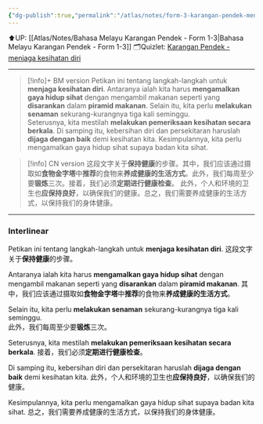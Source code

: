 ```yaml
---
{"dg-publish":true,"permalink":"/atlas/notes/form-3-karangan-pendek-menjaga-kesihatan-diri/"}
---
```


⬆️UP: [[Atlas/Notes/Bahasa Melayu Karangan Pendek - Form 1-3\|Bahasa Melayu Karangan Pendek - Form 1-3]]
🗂️Quizlet: [Karangan Pendek - menjaga kesihatan diri](https://quizlet.com/my/976011249/karangan-pendek-menjaga-kesihatan-diri-flash-cards/?i=1vbzw5&x=1jqt)

---

> [!info]+ BM version
> Petikan ini tentang langkah-langkah untuk **menjaga kesihatan diri**. Antaranya ialah kita harus **mengamalkan gaya hidup sihat** dengan mengambil makanan seperti yang **disarankan** dalam **piramid makanan**. Selain itu, kita perlu **melakukan senaman** sekurang-kurangnya tiga kali seminggu.  
> Seterusnya, kita mestilah **melakukan pemeriksaan kesihatan secara berkala**. Di samping itu, kebersihan diri dan persekitaran haruslah **dijaga dengan baik** demi kesihatan kita. Kesimpulannya, kita perlu mengamalkan gaya hidup sihat supaya badan kita sihat.

> [!info] CN version
> 这段文字关于**保持健康**的步骤。其中，我们应该通过摄取如**食物金字塔**中**推荐**的食物来**养成健康的生活方式**。此外，我们每周至少要**锻炼**三次。接着，我们必须**定期进行健康检查**。
> 此外，个人和环境的卫生也**应保持良好**，以确保我们的健康。总之，我们需要养成健康的生活方式，以保持我们的身体健康。


---

### Interlinear

Petikan ini tentang langkah-langkah untuk **menjaga kesihatan diri**. 
这段文字关于**保持健康**的步骤。

Antaranya ialah kita harus **mengamalkan gaya hidup sihat** dengan mengambil makanan seperti yang **disarankan** dalam **piramid makanan**. 
其中，我们应该通过摄取如**食物金字塔**中**推荐**的食物来**养成健康的生活方式**。

Selain itu, kita perlu **melakukan senaman** sekurang-kurangnya tiga kali seminggu.  
此外，我们每周至少要**锻炼**三次。

Seterusnya, kita mestilah **melakukan pemeriksaan kesihatan secara berkala**. 
接着，我们必须**定期进行健康检查**。

Di samping itu, kebersihan diri dan persekitaran haruslah **dijaga dengan baik** demi kesihatan kita. 
此外，个人和环境的卫生也**应保持良好**，以确保我们的健康。

Kesimpulannya, kita perlu mengamalkan gaya hidup sihat supaya badan kita sihat.
总之，我们需要养成健康的生活方式，以保持我们的身体健康。


